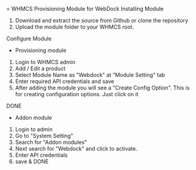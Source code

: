 = WHMCS Provisioning Module for WebDock 
Installing Module
1. Download and extract the source from Github or clone the repository
3. Upload the module folder to your WHMCS root.

Configure Module 
- Provisioning module 
1. Login to WHMCS admin 
2. Add / Edit a product
3. Select Module Name as "Webdock" at "Module Setting" tab 
4. Enter required API credentials and save
5. After adding the module you will see a "Create Config Option". This is for creating configuration options. Just click on it 

DONE

- Addon module
1. Login to admin
2. Go to "System Setting"
3. Search for "Addon modules"
4. Next search for "Webdock" and click to activate. 
5. Enter API credentials
6. save & DONE


